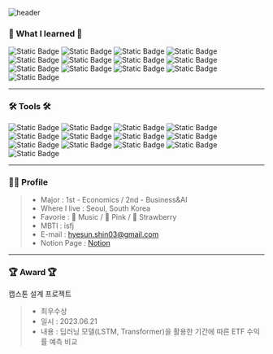 ![header](https://capsule-render.vercel.app/api?type=waving&color=gradient&customColorList=10&height=300&section=header&text=Welcome&fontSize=90)

### 📖 What I learned 📖
![Static Badge](https://img.shields.io/badge/Data-blue?style=plastic)
![Static Badge](https://img.shields.io/badge/ML/DL-red?style=plastic)
![Static Badge](https://img.shields.io/badge/UI/UX-pink?style=plastic)
![Static Badge](https://img.shields.io/badge/AI-yellow?style=plastic)
![Static Badge](https://img.shields.io/badge/유저리서치-green?style=plastic)
![Static Badge](https://img.shields.io/badge/프로젝트관리-gray?style=plastic)
![Static Badge](https://img.shields.io/badge/DB-black?style=plastic)
![Static Badge](https://img.shields.io/badge/서비스전략-white?style=plastic)
![Static Badge](https://img.shields.io/badge/캐즘마케팅-skyblue?style=plastic)
![Static Badge](https://img.shields.io/badge/비즈니스모델캔버스-mint?style=plastic)
![Static Badge](https://img.shields.io/badge/TAM_SAM_SOM-brown?style=plastic)
![Static Badge](https://img.shields.io/badge/FlyWheel-orange?style=plastic)
![Static Badge](https://img.shields.io/badge/Agile-blue?style=plastic)
***
### 🛠 Tools 🛠
![Static Badge](https://img.shields.io/badge/Python-yellow?style=plastic&logo=Python&logoColor=3776AB)
![Static Badge](https://img.shields.io/badge/Discord-green?style=plastic&logo=Discord&logoColor=5865F2)
![Static Badge](https://img.shields.io/badge/MySQL-lightgreen?style=plastic&logo=MySQL&logoColor=4479A1)
![Static Badge](https://img.shields.io/badge/PowerBI-blue?style=plastic&logo=PowerBI&logoColor=F2C811)
![Static Badge](https://img.shields.io/badge/Notion-pink?style=plastic&logo=Notion&logoColor=000000)
![Static Badge](https://img.shields.io/badge/Figma-black?style=plastic&logo=Figma&logoColor=F24E1E)
![Static Badge](https://img.shields.io/badge/GitHub-purple?style=plastic&logo=GitHub&logoColor=181717)
![Static Badge](https://img.shields.io/badge/Excel-white?style=plastic&logo=MicrosoftExcel&logoColor=217346)
![Static Badge](https://img.shields.io/badge/Amplitude-lightgray?style=plastic)
![Static Badge](https://img.shields.io/badge/Braze-lemon?style=plastic)
![Static Badge](https://img.shields.io/badge/GA4-lightpink?style=plastic&logo=GoogleAnalytics&logoColor=E37400)
![Static Badge](https://img.shields.io/badge/Appsflyer-purple?style=plastic)
![Static Badge](https://img.shields.io/badge/Zira-gray?style=plastic&logo=Zira&logoColor=0052CC)
***
### 🙋‍♀️ Profile 
> - Major : 1st - Economics / 2nd - Business&AI
> - Where I live : Seoul, South Korea
> - Favorie : 🎵 Music / 🎀 Pink / 🍓 Strawberry
> - MBTI : isfj
> - E-mail : <hyesun.shin03@gmail.com>
> - Notion Page : [Notion](https://www.notion.so/oreumi/e17fa1f6edc647fda260835ab0ae73c1?pvs=4, "Notion link")
***
### 🏆 Award 🏆
캡스톤 설계 프로젝트
> - 최우수상
> - 일시 : 2023.06.21
> - 내용 : 딥러닝 모델(LSTM, Transformer)을 활용한 기간에 따른 ETF 수익률 예측 비교
